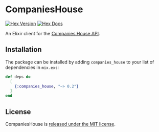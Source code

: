 # CompaniesHouse

[![Hex Version](https://img.shields.io/hexpm/v/companies_house.svg)](https://hex.pm/packages/companies_house) [![Hex Docs](https://img.shields.io/badge/docs-hexpm-blue.svg)](https://hexdocs.pm/companies_house/)

An Elixir client for the [Companies House
API](https://developer.companieshouse.gov.uk/).

## Installation

The package can be installed by adding `companies_house`
to your list of dependencies in `mix.exs`:

```elixir
def deps do
  [
    {:companies_house, "~> 0.2"}
  ]
end
```

## License

CompaniesHouse is [released under the MIT license](LICENSE).
